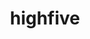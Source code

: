 ---
title: "highfive"
layout: cache
categories: [package, develop]
meta: {"versions": ["2.10.1", "2.2.2"], "compilers": ["gcc@=11.4.0"], "oss": ["ubuntu22.04"], "platforms": ["linux"], "targets": ["x86_64_v3"], "stacks": ["hep", "root"], "num_specs": 11, "num_specs_by_stack": {"hep": 9, "root": 11}}
spec_details: [{"hash": "2gjin44cwiqqj26ivcpalebj2oyprrgz", "compiler": "gcc@=11.4.0", "versions": ["2.10.1"], "os": "ubuntu22.04", "platform": "linux", "target": "x86_64_v3", "variants": ["~boost", "build_system=cmake", "build_type=Release", "generator=make", "~ipo", "+mpi"], "stacks": ["hep", "root"], "size": "-", "tarball": "https://binaries.spack.io/develop/build_cache/linux-ubuntu22.04-x86_64_v3/gcc-11.4.0/highfive-2.10.1/linux-ubuntu22.04-x86_64_v3-gcc-11.4.0-highfive-2.10.1-2gjin44cwiqqj26ivcpalebj2oyprrgz.spack"}, {"hash": "3xds6sfbqkjzm4lhsz6xripbqxvhsp3g", "compiler": "gcc@=11.4.0", "versions": ["2.10.1"], "os": "ubuntu22.04", "platform": "linux", "target": "x86_64_v3", "variants": ["~boost", "build_system=cmake", "build_type=Release", "generator=make", "~ipo", "+mpi"], "stacks": ["hep", "root"], "size": "-", "tarball": "https://binaries.spack.io/develop/build_cache/linux-ubuntu22.04-x86_64_v3/gcc-11.4.0/highfive-2.10.1/linux-ubuntu22.04-x86_64_v3-gcc-11.4.0-highfive-2.10.1-3xds6sfbqkjzm4lhsz6xripbqxvhsp3g.spack"}, {"hash": "noecbnsoigmq4wcbgle3v27zevbcq744", "compiler": "gcc@=11.4.0", "versions": ["2.10.1"], "os": "ubuntu22.04", "platform": "linux", "target": "x86_64_v3", "variants": ["~boost", "build_system=cmake", "build_type=Release", "generator=make", "~ipo", "+mpi"], "stacks": ["root"], "size": "-", "tarball": "https://binaries.spack.io/develop/build_cache/linux-ubuntu22.04-x86_64_v3/gcc-11.4.0/highfive-2.10.1/linux-ubuntu22.04-x86_64_v3-gcc-11.4.0-highfive-2.10.1-noecbnsoigmq4wcbgle3v27zevbcq744.spack"}, {"hash": "quahtr6lissf7fzsug3b4jlbawmjtanf", "compiler": "gcc@=11.4.0", "versions": ["2.10.1"], "os": "ubuntu22.04", "platform": "linux", "target": "x86_64_v3", "variants": ["~boost", "build_system=cmake", "build_type=Release", "generator=make", "~ipo", "+mpi"], "stacks": ["hep", "root"], "size": "-", "tarball": "https://binaries.spack.io/develop/build_cache/linux-ubuntu22.04-x86_64_v3/gcc-11.4.0/highfive-2.10.1/linux-ubuntu22.04-x86_64_v3-gcc-11.4.0-highfive-2.10.1-quahtr6lissf7fzsug3b4jlbawmjtanf.spack"}, {"hash": "2b2uomgnsfxb4rmen4ephdvjau6wihh5", "compiler": "gcc@=11.4.0", "versions": ["2.2.2"], "os": "ubuntu22.04", "platform": "linux", "target": "x86_64_v3", "variants": ["~boost", "build_system=cmake", "build_type=Release", "generator=make", "~ipo", "+mpi"], "stacks": ["hep", "root"], "size": "-", "tarball": "https://binaries.spack.io/develop/build_cache/linux-ubuntu22.04-x86_64_v3/gcc-11.4.0/highfive-2.2.2/linux-ubuntu22.04-x86_64_v3-gcc-11.4.0-highfive-2.2.2-2b2uomgnsfxb4rmen4ephdvjau6wihh5.spack"}, {"hash": "6bdeapkdx5z5maxpiolbr4gtt7mhduoq", "compiler": "gcc@=11.4.0", "versions": ["2.2.2"], "os": "ubuntu22.04", "platform": "linux", "target": "x86_64_v3", "variants": ["~boost", "build_system=cmake", "build_type=Release", "generator=make", "~ipo", "+mpi"], "stacks": ["hep", "root"], "size": "-", "tarball": "https://binaries.spack.io/develop/build_cache/linux-ubuntu22.04-x86_64_v3/gcc-11.4.0/highfive-2.2.2/linux-ubuntu22.04-x86_64_v3-gcc-11.4.0-highfive-2.2.2-6bdeapkdx5z5maxpiolbr4gtt7mhduoq.spack"}, {"hash": "iflka3dvpzxohmzs5qcoveyiv7moqawd", "compiler": "gcc@=11.4.0", "versions": ["2.2.2"], "os": "ubuntu22.04", "platform": "linux", "target": "x86_64_v3", "variants": ["~boost", "build_system=cmake", "build_type=Release", "generator=make", "~ipo", "+mpi"], "stacks": ["hep", "root"], "size": "-", "tarball": "https://binaries.spack.io/develop/build_cache/linux-ubuntu22.04-x86_64_v3/gcc-11.4.0/highfive-2.2.2/linux-ubuntu22.04-x86_64_v3-gcc-11.4.0-highfive-2.2.2-iflka3dvpzxohmzs5qcoveyiv7moqawd.spack"}, {"hash": "j36pgnksehpjuqoa4qgjtw52w3fwwzt2", "compiler": "gcc@=11.4.0", "versions": ["2.2.2"], "os": "ubuntu22.04", "platform": "linux", "target": "x86_64_v3", "variants": ["~boost", "build_system=cmake", "build_type=Release", "generator=make", "~ipo", "+mpi"], "stacks": ["hep", "root"], "size": "-", "tarball": "https://binaries.spack.io/develop/build_cache/linux-ubuntu22.04-x86_64_v3/gcc-11.4.0/highfive-2.2.2/linux-ubuntu22.04-x86_64_v3-gcc-11.4.0-highfive-2.2.2-j36pgnksehpjuqoa4qgjtw52w3fwwzt2.spack"}, {"hash": "kfe7g3bwvh4ulenpwfa763q7scdi3p2h", "compiler": "gcc@=11.4.0", "versions": ["2.2.2"], "os": "ubuntu22.04", "platform": "linux", "target": "x86_64_v3", "variants": ["~boost", "build_system=cmake", "build_type=Release", "generator=make", "~ipo", "+mpi"], "stacks": ["hep", "root"], "size": "-", "tarball": "https://binaries.spack.io/develop/build_cache/linux-ubuntu22.04-x86_64_v3/gcc-11.4.0/highfive-2.2.2/linux-ubuntu22.04-x86_64_v3-gcc-11.4.0-highfive-2.2.2-kfe7g3bwvh4ulenpwfa763q7scdi3p2h.spack"}, {"hash": "pvwpe7lju2ir3lhh42nqdnigoem7ljlf", "compiler": "gcc@=11.4.0", "versions": ["2.2.2"], "os": "ubuntu22.04", "platform": "linux", "target": "x86_64_v3", "variants": ["~boost", "build_system=cmake", "build_type=Release", "generator=make", "~ipo", "+mpi"], "stacks": ["hep", "root"], "size": "-", "tarball": "https://binaries.spack.io/develop/build_cache/linux-ubuntu22.04-x86_64_v3/gcc-11.4.0/highfive-2.2.2/linux-ubuntu22.04-x86_64_v3-gcc-11.4.0-highfive-2.2.2-pvwpe7lju2ir3lhh42nqdnigoem7ljlf.spack"}, {"hash": "v26usshbvttwgj6t4ergerdzqfkksm3a", "compiler": "gcc@=11.4.0", "versions": ["2.2.2"], "os": "ubuntu22.04", "platform": "linux", "target": "x86_64_v3", "variants": ["~boost", "build_system=cmake", "build_type=Release", "generator=make", "~ipo", "+mpi"], "stacks": ["root"], "size": "-", "tarball": "https://binaries.spack.io/develop/build_cache/linux-ubuntu22.04-x86_64_v3/gcc-11.4.0/highfive-2.2.2/linux-ubuntu22.04-x86_64_v3-gcc-11.4.0-highfive-2.2.2-v26usshbvttwgj6t4ergerdzqfkksm3a.spack"}]
---